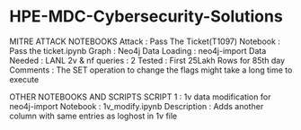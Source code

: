# HPE-MDC-Cybersecurity-Solutions

MITRE ATTACK NOTEBOOKS
    Attack : Pass The Ticket(T1097)
        Notebook : Pass the ticket.ipynb
        Graph    : Neo4j
        Data Loading : neo4j-import
        Data Needed : LANL 2v & nf
        queries : 2
        Tested : First 25Lakh Rows for 85th day
        Comments : The SET operation to change the flags might take a long time to execute

OTHER NOTEBOOKS AND SCRIPTS
    SCRIPT 1 : 1v data modification for neo4j-import 
        Notebook : 1v_modify.ipynb
        Description : Adds another column with same entries as loghost in 1v file
  
